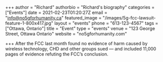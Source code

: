 +++
author = "Richard"
authorbio = "Richard's biography"
categories = ["Events"]
date = 2021-02-23T01:20:27Z
email = "info@no5gforhumanity.ca"
featured_image = "/images/5g-fcc-lawsuit-feature-1-800x417.jpg"
layout = "events"
phone = "613-123-4567"
tags = ["Ottawa, Ontario"]
title = "Event"
type = "events"
venue = "123 George Street, Ottawa Ontario"
website = "no5gforhumanity.com"

+++
After the FCC last month found no evidence of harm caused by wireless technology, CHD and other groups sued — and included 11,000 pages of evidence refuting the FCC’s conclusion.